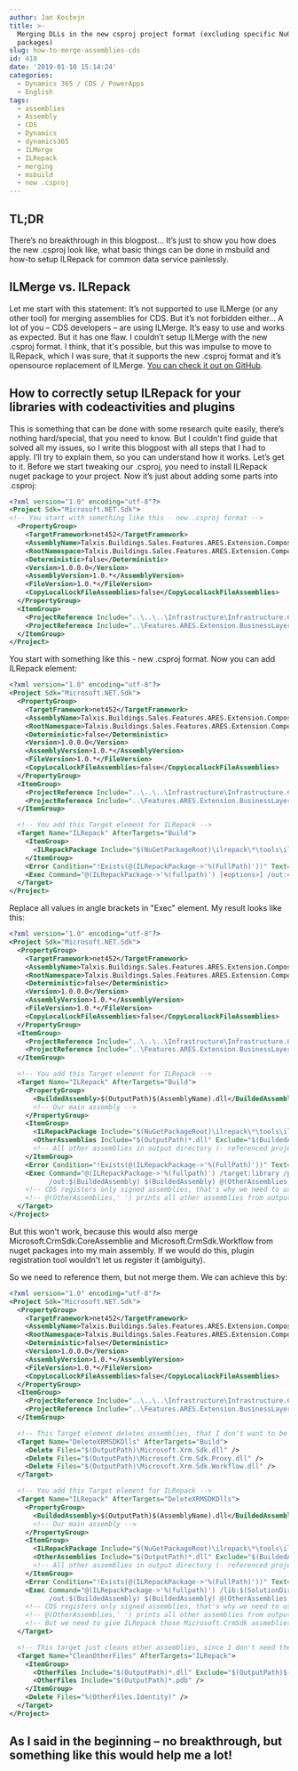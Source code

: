 ```yaml
---
author: Jan Kostejn
title: >-
  Merging DLLs in the new csproj project format (excluding specific NuGet
  packages)
slug: how-to-merge-assemblies-cds
id: 418
date: '2019-01-10 15:14:24'
categories:
  - Dynamics 365 / CDS / PowerApps
  - English
tags:
  - assemblies
  - Assembly
  - CDS
  - Dynamics
  - dynamics365
  - ILMerge
  - ILRepack
  - merging
  - msbuild
  - new .csproj
---
```


## TL;DR

There’s no breakthrough in this blogpost… It’s just to show you how does the new .csproj look like, what basic things can be done in msbuild and how-to setup ILRepack for common data service painlessly.

## ILMerge vs. ILRepack

Let me start with this statement: It’s not supported to use ILMerge (or any other tool) for merging assemblies for CDS. But it’s not forbidden either… A lot of you – CDS developers – are using ILMerge. It’s easy to use and works as expected. But it has one flaw. I couldn’t setup ILMerge with the new .csproj format. I think, that it's possible, but this was impulse to move to ILRepack, which I was sure, that it supports the new .csproj format and it’s opensource replacement of ILMerge. [You can check it out on GitHub](https://github.com/gluck/il-repack).

## How to correctly setup ILRepack for your libraries with codeactivities and plugins

This is something that can be done with some research quite easily, there’s nothing hard/special, that you need to know. But I couldn’t find guide that solved all my issues, so I write this blogpost with all steps that I had to apply. I’ll try to explain them, so you can understand how it works. Let’s get to it. Before we start tweaking our .csproj, you need to install ILRepack nuget package to your project. Now it’s just about adding some parts into .csproj:

```xml
<?xml version="1.0" encoding="utf-8"?>
<Project Sdk="Microsoft.NET.Sdk">
<!-- You start with something like this - new .csproj format -->
  <PropertyGroup>
    <TargetFramework>net452</TargetFramework>
    <AssemblyName>Talxis.Buildings.Sales.Features.ARES.Extension.CompositionLayer</AssemblyName>
    <RootNamespace>Talxis.Buildings.Sales.Features.ARES.Extension.CompositionLayer</RootNamespace>
    <Deterministic>false</Deterministic>
    <Version>1.0.0.0</Version>
    <AssemblyVersion>1.0.*</AssemblyVersion>
    <FileVersion>1.0.*</FileVersion>
    <CopyLocalLockFileAssemblies>false</CopyLocalLockFileAssemblies>
  </PropertyGroup>
  <ItemGroup>
    <ProjectReference Include="..\..\..\Infrastructure\Infrastructure.CompositionLayer\Infrastructure.CompositionLayer.csproj" />
    <ProjectReference Include="..\Features.ARES.Extension.BusinessLayer\Sales.Features.ARES.Extension.BusinessLayer.csproj" />
  </ItemGroup>
</Project>
```

You start with something like this - new .csproj format. Now you can add ILRepack element:

```xml
<?xml version="1.0" encoding="utf-8"?>
<Project Sdk="Microsoft.NET.Sdk">
  <PropertyGroup>
    <TargetFramework>net452</TargetFramework>
    <AssemblyName>Talxis.Buildings.Sales.Features.ARES.Extension.CompositionLayer</AssemblyName>
    <RootNamespace>Talxis.Buildings.Sales.Features.ARES.Extension.CompositionLayer</RootNamespace>
    <Deterministic>false</Deterministic>
    <Version>1.0.0.0</Version>
    <AssemblyVersion>1.0.*</AssemblyVersion>
    <FileVersion>1.0.*</FileVersion>
    <CopyLocalLockFileAssemblies>false</CopyLocalLockFileAssemblies>
  </PropertyGroup>
  <ItemGroup>
    <ProjectReference Include="..\..\..\Infrastructure\Infrastructure.CompositionLayer\Infrastructure.CompositionLayer.csproj" />
    <ProjectReference Include="..\Features.ARES.Extension.BusinessLayer\Sales.Features.ARES.Extension.BusinessLayer.csproj" />
  </ItemGroup>

  <!-- You add this Target element for ILRepack -->
  <Target Name="ILRepack" AfterTargets="Build">
    <ItemGroup>
      <ILRepackPackage Include="$(NuGetPackageRoot)\ilrepack\*\tools\ilrepack.exe" />
    </ItemGroup>
    <Error Condition="!Exists(@(ILRepackPackage->'%(FullPath)'))" Text="You are trying to use the ILRepack package, but it is not installed or at the correct location" />
    <Exec Command="@(ILRepackPackage->'%(fullpath)') [<options>] /out:<output assembly> <main assembly> [<other assemblies>]" />
  </Target>
</Project>
```

Replace all values in angle brackets in "Exec" element. My result looks like this:

```xml
<?xml version="1.0" encoding="utf-8"?>
<Project Sdk="Microsoft.NET.Sdk">
  <PropertyGroup>
    <TargetFramework>net452</TargetFramework>
    <AssemblyName>Talxis.Buildings.Sales.Features.ARES.Extension.CompositionLayer</AssemblyName>
    <RootNamespace>Talxis.Buildings.Sales.Features.ARES.Extension.CompositionLayer</RootNamespace>
    <Deterministic>false</Deterministic>
    <Version>1.0.0.0</Version>
    <AssemblyVersion>1.0.*</AssemblyVersion>
    <FileVersion>1.0.*</FileVersion>
    <CopyLocalLockFileAssemblies>false</CopyLocalLockFileAssemblies>
  </PropertyGroup>
  <ItemGroup>
    <ProjectReference Include="..\..\..\Infrastructure\Infrastructure.CompositionLayer\Infrastructure.CompositionLayer.csproj" />
    <ProjectReference Include="..\Features.ARES.Extension.BusinessLayer\Sales.Features.ARES.Extension.BusinessLayer.csproj" />
  </ItemGroup>

  <!-- You add this Target element for ILRepack -->
  <Target Name="ILRepack" AfterTargets="Build">
    <PropertyGroup>
      <BuildedAssembly>$(OutputPath)$(AssemblyName).dll</BuildedAssembly>
      <!-- Our main assembly -->
    </PropertyGroup>
    <ItemGroup>
      <ILRepackPackage Include="$(NuGetPackageRoot)\ilrepack\*\tools\ilrepack.exe" />
      <OtherAssemblies Include="$(OutputPath)*.dll" Exclude="$(BuildedAssembly)" />
      <!-- All other assemblies in output directory (- referenced projects) -->
    </ItemGroup>
    <Error Condition="!Exists(@(ILRepackPackage->'%(FullPath)'))" Text="You are trying to use the ILRepack package, but it is not installed or at the correct location" />
    <Exec Command="@(ILRepackPackage->'%(fullpath)') /target:library /parallel /keyfile:$(SolutionDir)Talxis.snk ^
          /out:$(BuildedAssembly) $(BuildedAssembly) @(OtherAssemblies,' ')" />
    <!-- CDS registers only signed assemblies, that's why we need to use option /keyfile -->
    <!-- @(OtherAssemblies,' ') prints all other assemblies from output directory separated by space - exactly as ILRepack requires it -->
  </Target>
</Project>
```

But this won't work, because this would also merge Microsoft.CrmSdk.CoreAssemblie and Microsoft.CrmSdk.Workflow from nuget packages into my main assembly. If we would do this, plugin registration tool wouldn't let us register it (ambiguity).

So we need to reference them, but not merge them. We can achieve this by:

```xml
<?xml version="1.0" encoding="utf-8"?>
<Project Sdk="Microsoft.NET.Sdk">
  <PropertyGroup>
    <TargetFramework>net452</TargetFramework>
    <AssemblyName>Talxis.Buildings.Sales.Features.ARES.Extension.CompositionLayer</AssemblyName>
    <RootNamespace>Talxis.Buildings.Sales.Features.ARES.Extension.CompositionLayer</RootNamespace>
    <Deterministic>false</Deterministic>
    <Version>1.0.0.0</Version>
    <AssemblyVersion>1.0.*</AssemblyVersion>
    <FileVersion>1.0.*</FileVersion>
    <CopyLocalLockFileAssemblies>false</CopyLocalLockFileAssemblies>
  </PropertyGroup>
  <ItemGroup>
    <ProjectReference Include="..\..\..\Infrastructure\Infrastructure.CompositionLayer\Infrastructure.CompositionLayer.csproj" />
    <ProjectReference Include="..\Features.ARES.Extension.BusinessLayer\Sales.Features.ARES.Extension.BusinessLayer.csproj" />
  </ItemGroup>

  <!-- This Target element deletes assemblies, that I don't want to be merged -->
  <Target Name="DeleteXRMSDKDlls" AfterTargets="Build">
    <Delete Files="$(OutputPath)\Microsoft.Xrm.Sdk.dll" />
    <Delete Files="$(OutputPath)\Microsoft.Crm.Sdk.Proxy.dll" />
    <Delete Files="$(OutputPath)\Microsoft.Xrm.Sdk.Workflow.dll" />
  </Target>

  <!-- You add this Target element for ILRepack -->
  <Target Name="ILRepack" AfterTargets="DeleteXRMSDKDlls">
    <PropertyGroup>
      <BuildedAssembly>$(OutputPath)$(AssemblyName).dll</BuildedAssembly>
      <!-- Our main assembly -->
    </PropertyGroup>
    <ItemGroup>
      <ILRepackPackage Include="$(NuGetPackageRoot)\ilrepack\*\tools\ilrepack.exe" />
      <OtherAssemblies Include="$(OutputPath)*.dll" Exclude="$(BuildedAssembly)" />
      <!-- All other assemblies in output directory (- referenced projects) -->
    </ItemGroup>
    <Error Condition="!Exists(@(ILRepackPackage->'%(FullPath)'))" Text="You are trying to use the ILRepack package, but it is not installed or at the correct location" />
    <Exec Command="@(ILRepackPackage->'%(fullpath)') /lib:$(SolutionDir)tools\CDSSDKLibraries /target:library /parallel /keyfile:$(SolutionDir)Talxis.snk ^
          /out:$(BuildedAssembly) $(BuildedAssembly) @(OtherAssemblies,' ')" />
    <!-- CDS registers only signed assemblies, that's why we need to use option /keyfile -->
    <!-- @(OtherAssemblies,' ') prints all other assemblies from output directory separated by space - exactly as ILRepack requires it -->
    <!-- But we need to give ILRepack those Microsoft.CrmSdk assmeblies, so it can resolve them - we do that by /lib:<path> option -->
  </Target>

  <!-- This target just cleans other assemblies, since I don't need them -->
  <Target Name="CleanOtherFiles" AfterTargets="ILRepack">
    <ItemGroup>
      <OtherFiles Include="$(OutputPath)*.dll" Exclude="$(OutputPath)$(AssemblyName).dll" />
      <OtherFiles Include="$(OutputPath)*.pdb" />
    </ItemGroup>
    <Delete Files="%(OtherFiles.Identity)" />
  </Target>
</Project>
```

## As I said in the beginning – no breakthrough, but something like this would help me a lot!